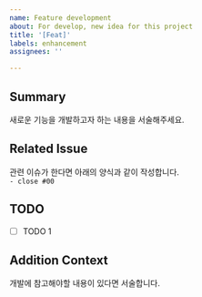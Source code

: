 ```yaml
---
name: Feature development
about: For develop, new idea for this project
title: '[Feat]'
labels: enhancement
assignees: ''

---
```


## Summary<br/>
새로운 기능을 개발하고자 하는 내용을 서술해주세요.

## Related Issue<br/>
관련 이슈가 한다면 아래의 양식과 같이 작성합니다.<br/>
`- close #00`

## TODO<br/>
- [ ] TODO 1

## Addition Context<br/>
개발에 참고해야할 내용이 있다면 서술합니다.